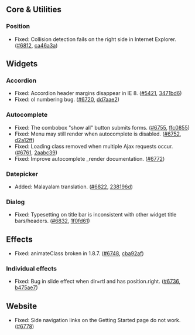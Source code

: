 <script>{
	"title": "jQuery UI 1.8.8 Changelog"
}</script>

## Core &amp; Utilities

### Position

* Fixed: Collision detection fails on the right side in Internet Explorer. ([#6812](http://bugs.jqueryui.com/ticket/6812), [ca46a3a](http://github.com/jquery/jquery-ui/commit/ca46a3a8a9353e50e517ece4273639637e5b3cf1))

## Widgets

### Accordion

* Fixed: Accordion header margins disappear in IE 8. ([#5421](http://bugs.jqueryui.com/ticket/5421), [3471bd6](http://github.com/jquery/jquery-ui/commit/3471bd66e0ff5d96c8ac867dbecd2290a4708385))
* Fixed: ol numbering bug. ([#6720](http://bugs.jqueryui.com/ticket/6720), [dd7aae2](http://github.com/jquery/jquery-ui/commit/dd7aae2cc8789316592aaa5f191fa9bb546befa5))

### Autocomplete

* Fixed: The combobox "show all" button submits forms. ([#6755](http://bugs.jqueryui.com/ticket/6755), [ffc0855](http://github.com/jquery/jquery-ui/commit/ffc08557ad764d7aca17ea1c6e75a62f6eb65c15))
* Fixed: Menu may still render when autocomplete is disabled. ([#6752](http://bugs.jqueryui.com/ticket/6752), [d2a12ff](http://github.com/jquery/jquery-ui/commit/d2a12ff825ebb0e620b25abdbcbaf024881ef537))
* Fixed: Loading class removed when multiple Ajax requests occur. ([#6761](http://bugs.jqueryui.com/ticket/6761), [2aabc39](http://github.com/jquery/jquery-ui/commit/2aabc3911c3f9e4ca2bbb48d298ee6e5648b4c12))
* Fixed: Improve autocomplete _render documentation. ([#6772](http://bugs.jqueryui.com/ticket/6772))

### Datepicker

* Added: Malayalam translation. ([#6822](http://bugs.jqueryui.com/ticket/6822), [238196d](http://github.com/jquery/jquery-ui/commit/238196d9002c86ca8ea15a58a7c8ae6e91d8de0d))

### Dialog

* Fixed: Typesetting on title bar is inconsistent with other widget title bars/headers. ([#6832](http://bugs.jqueryui.com/ticket/6832), [1f0fd61](http://github.com/jquery/jquery-ui/commit/1f0fd61b4e8372be63ccf9e88c6428bf47e0d9a4))

## Effects

* Fixed: animateClass broken in 1.8.7. ([#6748](http://bugs.jqueryui.com/ticket/6748), [cba92af](http://github.com/jquery/jquery-ui/commit/cba92afe257e51e18ca2bb2161559e8928e82fad))

### Individual effects

* Fixed: Bug in slide effect when dir=rtl and has position.right. ([#6736](http://bugs.jqueryui.com/ticket/6736), [b475ae7](http://github.com/jquery/jquery-ui/commit/b475ae74dfc72a46b2ed7e988ffad461e76b2ea2))

## Website

* Fixed: Side navigation links on the Getting Started page do not work. ([#6778](http://bugs.jqueryui.com/ticket/6778))
